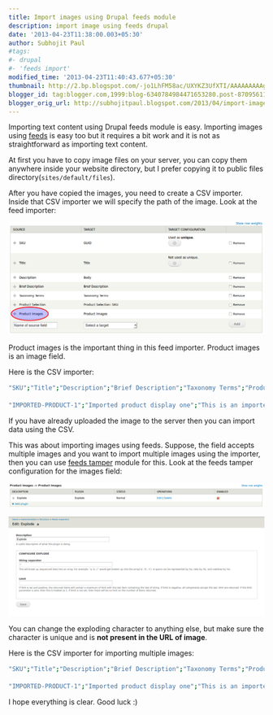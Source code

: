 ```yaml
---
title: Import images using Drupal feeds module
description: import image using feeds drupal
date: '2013-04-23T11:38:00.003+05:30'
author: Subhojit Paul
#tags:
#- drupal
#- 'feeds import'
modified_time: '2013-04-23T11:40:43.677+05:30'
thumbnail: http://2.bp.blogspot.com/-jo1LhFM58ac/UXYKZ3UfXTI/AAAAAAAAAg4/w9_dsUH_4tE/s72-c/Selection_001.png
blogger_id: tag:blogger.com,1999:blog-6340784984471653280.post-8709561121829630966
blogger_orig_url: http://subhojitpaul.blogspot.com/2013/04/import-images-using-drupal-feeds-module.html
---
```


Importing text content using Drupal feeds module is easy. Importing images using [feeds](http://drupal.org/project/feeds) is easy too but it requires a bit work and it is not as straightforward as importing text content.

At first you have to copy image files on your server, you can copy them anywhere inside your website directory, but I prefer copying it to public files directory(`sites/default/files`).

After you have copied the images, you need to create a CSV importer. Inside that CSV importer we will specify the path of the image. Look at the feed importer:

[![](../images/post_4/import-field.png)](../images/post_4/import-field.png)

Product images is the important thing in this feed importer. Product images is an image field.

Here is the CSV importer:

```bash
"SKU";"Title";"Description";"Brief Description";"Taxonomy Terms";"Product Selection";"Product Images"

"IMPORTED-PRODUCT-1";"Imported product display one";"This is an imported product one. This is an imported product one.";"This is an imported product one";"Clothing";"IMPORTED-PRODUCT-1";"http://mysite.local/sites/default/files/_MG_4933-s.jpg"
```

If you have already uploaded the image to the server then you can import data using the CSV.

This was about importing images using feeds. Suppose, the field accepts multiple images and you want to import multiple images using the importer, then you can use [feeds tamper](http://drupal.org/project/feeds_tamper) module for this. Look at the feeds tamper configuration for the images field:

[![](../images/post_4/import-tamper.png)](../images/post_4/import-tamper.png)

[![](../images/post_4/import-tamper-config.png)](../images/post_4/import-tamper-config.png)

You can change the exploding character to anything else, but make sure the character is unique and is **not present in the URL of image**.

Here is the CSV importer for importing multiple images:

```bash
"SKU";"Title";"Description";"Brief Description";"Taxonomy Terms";"Product Selection";"Product Images"

"IMPORTED-PRODUCT-1";"Imported product display one";"This is an imported product one. This is an imported product one.";"This is an imported product one";"Clothing~Jackets";"IMPORTED-PRODUCT-1";"http://mysite.local/sites/default/files/compressed/_MG_4933-s.jpg~http://mysite.local/sites/default/files/compressed/_MG_4934-s.jpg"
```

I hope everything is clear. Good luck :)
